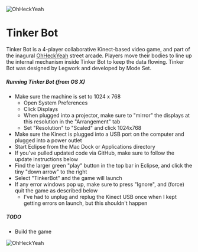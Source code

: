 ![OhHeckYeah](https://raw.githubusercontent.com/ohheckyeah/web-content/master/game-titles/tinker-bot.png)


Tinker Bot
==========

Tinker Bot is a 4-player collaborative Kinect-based video game, and part of the inagural [OhHeckYeah](http://ohheckyeah.com) street arcade. Players move their bodies to line up the internal mechanism inside Tinker Bot to keep the data flowing. Tinker Bot was designed by Legwork and developed by Mode Set.

<!--Watch the trailer on [Vimeo](https://vimeo.com/95688462).-->

##### Running Tinker Bot (from OS X)


* Make sure the machine is set to 1024 x 768
	* Open System Preferences
	* Click Displays
	* When plugged into a projector, make sure to "mirror" the displays at this resolution in the "Arrangement" tab
	* Set "Resolution" to "Scaled" and click 1024x768
* Make sure the Kinect is plugged into a USB port on the computer and plugged into a power outlet
* Start Eclipse from the Mac Dock or Applications directory
* If you've pulled updated code via GitHub, make sure to follow the update instructions below
* Find the larger green "play" button in the top bar in Eclipse, and click the tiny "down arrow" to the right
* Select "TinkerBot" and the game will launch
* If any error windows pop up, make sure to press "Ignore", and (force) quit the game as described below
	* I've had to unplug and replug the Kinect USB once when I kept getting errors on launch, but this shouldn't happen


##### TODO

* Build the game


![OhHeckYeah](https://avatars2.githubusercontent.com/u/6227089?s=140)
